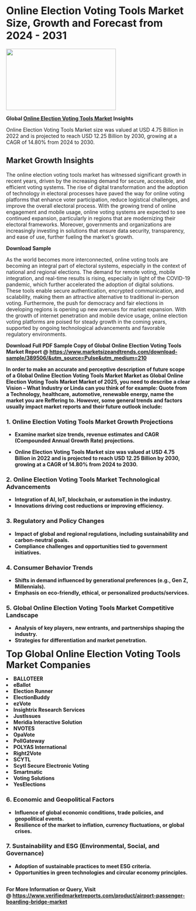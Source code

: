 <H1>Online Election Voting Tools Market Size, Growth and Forecast from 2024 - 2031</H1><img class="aligncenter size-medium wp-image-584254" src="https://thirdeyenews.in/wp-content/uploads/2024/09/Global-Market-Research-300x168.jpeg" alt="" width="300" height="168" /><p><strong>Global&nbsp;<a href="https://www.marketsizeandtrends.com/download-sample/389506/&amp;utm_source=Pulse&amp;utm_medium=210">Online Election Voting Tools Market</a> Insights</strong></p><p>Online Election Voting Tools Market size was valued at USD 4.75 Billion in 2022 and is projected to reach USD 12.25 Billion by 2030, growing at a CAGR of 14.80% from 2024 to 2030.</p><p><h2>Market Growth Insights</h2> <p>The online election voting tools market has witnessed significant growth in recent years, driven by the increasing demand for secure, accessible, and efficient voting systems. The rise of digital transformation and the adoption of technology in electoral processes have paved the way for online voting platforms that enhance voter participation, reduce logistical challenges, and improve the overall electoral process. With the growing trend of online engagement and mobile usage, online voting systems are expected to see continued expansion, particularly in regions that are modernizing their electoral frameworks. Moreover, governments and organizations are increasingly investing in solutions that ensure data security, transparency, and ease of use, further fueling the market's growth.</p> <p><strong>Download Sample</strong></p> <p>As the world becomes more interconnected, online voting tools are becoming an integral part of electoral systems, especially in the context of national and regional elections. The demand for remote voting, mobile integration, and real-time results is rising, especially in light of the COVID-19 pandemic, which further accelerated the adoption of digital solutions. These tools enable secure authentication, encrypted communication, and scalability, making them an attractive alternative to traditional in-person voting. Furthermore, the push for democracy and fair elections in developing regions is opening up new avenues for market expansion. With the growth of internet penetration and mobile device usage, online election voting platforms are poised for steady growth in the coming years, supported by ongoing technological advancements and favorable regulatory environments. <p><strong></p><p><span class=""><strong>Download Full PDF Sample Copy of Global Online Election Voting Tools Market Report</strong> @ <a href="https://www.marketsizeandtrends.com/download-sample/389506/&amp;utm_source=Pulse&amp;utm_medium=210" target="_blank">https://www.marketsizeandtrends.com/download-sample/389506/&amp;utm_source=Pulse&amp;utm_medium=210</a></span></p><p>In order to make an accurate and perceptive description of future scope of a Global&nbsp;Online Election Voting Tools Market Market as Global&nbsp;Online Election Voting Tools Market Market of 2025, you need to describe a clear Vision &ndash; What Industry or Linda can you think of for example: Quote from a Technology, healthcare, automotive, renewable energy, name the market you are Reffering to. However, some general trends and factors usually impact market reports and their future outlook include:</p><h3>1.&nbsp;<strong>Online Election Voting Tools Market Growth Projections</strong></h3><ul><li>Examine market size trends, revenue estimates and CAGR (Compounded Annual Growth Rate) projections.</li><li><p>Online Election Voting Tools Market size was valued at USD 4.75 Billion in 2022 and is projected to reach USD 12.25 Billion by 2030, growing at a CAGR of 14.80% from 2024 to 2030.</p></li></ul><h3>2.&nbsp;<strong>Online Election Voting Tools Market Technological Advancements</strong></h3><ul><li>Integration of AI, IoT, blockchain, or automation in the industry.</li><li>Innovations driving cost reductions or improving efficiency.</li></ul><h3>3.&nbsp;<strong>Regulatory and Policy Changes</strong></h3><ul><li>Impact of global and regional regulations, including sustainability and carbon-neutral goals.</li><li>Compliance challenges and opportunities tied to government initiatives.</li></ul><h3>4.&nbsp;<strong>Consumer Behavior Trends</strong></h3><ul><li>Shifts in demand influenced by generational preferences (e.g., Gen Z, Millennials).</li><li>Emphasis on eco-friendly, ethical, or personalized products/services.</li></ul><h3>5.&nbsp;<strong>Global Online Election Voting Tools Market Competitive Landscape</strong></h3><ul><li>Analysis of key players, new entrants, and partnerships shaping the industry.</li><li>Strategies for differentiation and market penetration.</li></ul><p data-pm-slice="1 1 []"><span style="color: inherit; font-family: inherit; font-size: 25px;">Top Global Online Election Voting Tools Market Companies</span></p><div class="" data-test-id=""><p><li>BALLOTEER</li><li> eBallot</li><li> Election Runner</li><li> ElectionBuddy</li><li> ezVote</li><li> Insightrix Research Services</li><li> JustIssues</li><li> Meridia Interactive Solution</li><li> NVOTES</li><li> OpaVote</li><li> PollGateway</li><li> POLYAS International</li><li> Right2Vote</li><li> SCYTL</li><li> Scytl Secure Electronic Voting</li><li> Smartmatic</li><li> Voting Solutions</li><li> YesElections</li></p></div><h3>6.&nbsp;<strong>Economic and Geopolitical Factors</strong></h3><ul><li>Influence of global economic conditions, trade policies, and geopolitical events.</li><li>Resilience of the market to inflation, currency fluctuations, or global crises.</li></ul><h3>7.&nbsp;<strong>Sustainability and ESG (Environmental, Social, and Governance)</strong></h3><ul><li>Adoption of sustainable practices to meet ESG criteria.</li><li>Opportunities in green technologies and circular economy principles.</li></ul><h2><strong style="font-size: 14px;">For More Information or Query, Visit @&nbsp;</strong><a style="background-color: #ffffff; font-size: 14px;" href="https://www.marketsizeandtrends.com/report/online-election-voting-tools-market/" target="_blank">https://www.verifiedmarketreports.com/product/airport-passenger-boarding-bridge-market</a></h2>
